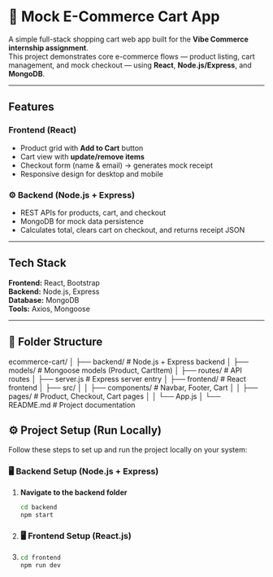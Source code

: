 # 🛒 Mock E-Commerce Cart App

A simple full-stack shopping cart web app built for the **Vibe Commerce internship assignment**.  
This project demonstrates core e-commerce flows — product listing, cart management, and mock checkout — using **React**, **Node.js/Express**, and **MongoDB**.

---

## Features

### Frontend (React)
- Product grid with **Add to Cart** button  
- Cart view with **update/remove items**  
- Checkout form (name & email) → generates mock receipt  
- Responsive design for desktop and mobile  

### ⚙️ Backend (Node.js + Express)
- REST APIs for products, cart, and checkout  
- MongoDB for mock data persistence  
- Calculates total, clears cart on checkout, and returns receipt JSON  

---

## Tech Stack
**Frontend:** React, Bootstrap  
**Backend:** Node.js, Express  
**Database:** MongoDB  
**Tools:** Axios, Mongoose  

---

## 📂 Folder Structure
ecommerce-cart/
│
├── backend/ # Node.js + Express backend
│ ├── models/ # Mongoose models (Product, CartItem)
│ ├── routes/ # API routes
│ ├── server.js # Express server entry
│
├── frontend/ # React frontend
│ ├── src/
│ │ ├── components/ # Navbar, Footer, Cart
│ │ ├── pages/ # Product, Checkout, Cart pages
│ │ └── App.js
│
└── README.md # Project documentation




## ⚙️ Project Setup (Run Locally)

Follow these steps to set up and run the project locally on your system:

### 🖥️ Backend Setup (Node.js + Express)

1. **Navigate to the backend folder**
   ```bash
   cd backend
   npm start

2. ### 🖥️ Frontend Setup (React.js)
3. ``` bash
   cd frontend
   npm run dev
